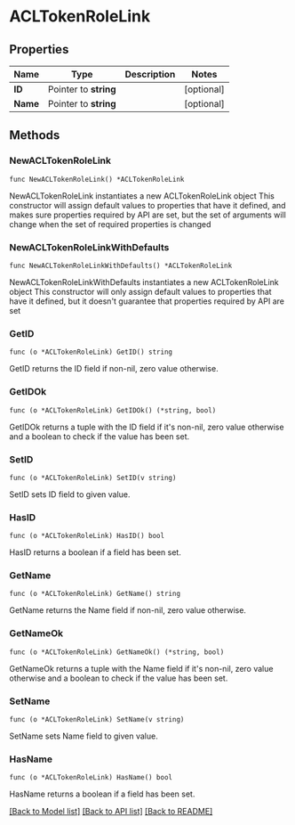 # ACLTokenRoleLink

## Properties

Name | Type | Description | Notes
------------ | ------------- | ------------- | -------------
**ID** | Pointer to **string** |  | [optional] 
**Name** | Pointer to **string** |  | [optional] 

## Methods

### NewACLTokenRoleLink

`func NewACLTokenRoleLink() *ACLTokenRoleLink`

NewACLTokenRoleLink instantiates a new ACLTokenRoleLink object
This constructor will assign default values to properties that have it defined,
and makes sure properties required by API are set, but the set of arguments
will change when the set of required properties is changed

### NewACLTokenRoleLinkWithDefaults

`func NewACLTokenRoleLinkWithDefaults() *ACLTokenRoleLink`

NewACLTokenRoleLinkWithDefaults instantiates a new ACLTokenRoleLink object
This constructor will only assign default values to properties that have it defined,
but it doesn't guarantee that properties required by API are set

### GetID

`func (o *ACLTokenRoleLink) GetID() string`

GetID returns the ID field if non-nil, zero value otherwise.

### GetIDOk

`func (o *ACLTokenRoleLink) GetIDOk() (*string, bool)`

GetIDOk returns a tuple with the ID field if it's non-nil, zero value otherwise
and a boolean to check if the value has been set.

### SetID

`func (o *ACLTokenRoleLink) SetID(v string)`

SetID sets ID field to given value.

### HasID

`func (o *ACLTokenRoleLink) HasID() bool`

HasID returns a boolean if a field has been set.

### GetName

`func (o *ACLTokenRoleLink) GetName() string`

GetName returns the Name field if non-nil, zero value otherwise.

### GetNameOk

`func (o *ACLTokenRoleLink) GetNameOk() (*string, bool)`

GetNameOk returns a tuple with the Name field if it's non-nil, zero value otherwise
and a boolean to check if the value has been set.

### SetName

`func (o *ACLTokenRoleLink) SetName(v string)`

SetName sets Name field to given value.

### HasName

`func (o *ACLTokenRoleLink) HasName() bool`

HasName returns a boolean if a field has been set.


[[Back to Model list]](../README.md#documentation-for-models) [[Back to API list]](../README.md#documentation-for-api-endpoints) [[Back to README]](../README.md)


